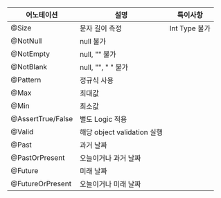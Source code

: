 
| 어노테이션             | 설명                      | 특이사항        |
| ----------------- | ----------------------- | ----------- |
| @Size             | 문자 길이 측정                | Int Type 불가 |
| @NotNull          | null 불가                 |             |
| @NotEmpty         | null, "" 불가             |             |
| @NotBlank         | null, "", " " 불가        |             |
| @Pattern          | 정규식 사용                  |             |
| @Max              | 최대값                     |             |
| @Min              | 최소값                     |             |
| @AssertTrue/False | 별도 Logic 적용             |             |
| @Valid            | 해당 object validation 실행 |             |
| @Past             | 과거 날짜                   |             |
| @PastOrPresent    | 오늘이거나 과거 날짜             |             |
| @Future           | 미래 날짜                   |             |
| @FutureOrPresent  | 오늘이거나 미래 날짜             |             |
